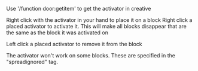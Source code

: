Use '/function door:getitem' to get the activator in creative

Right click with the activator in your hand to place it on a block
Right click a placed activator to activate it. This will make all blocks disappear that are the same as the block it was activated on

Left click a placed activator to remove it from the block

The activator won't work on some blocks. These are specified in the "spreadignored" tag.
